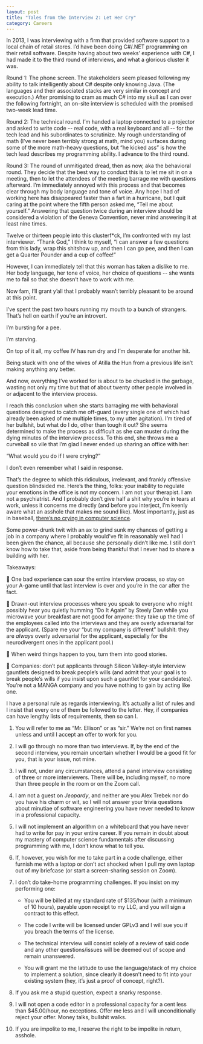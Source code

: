 ```yaml
---
layout: post
title: "Tales from the Interview 2: Let Her Cry"
category: Careers
---
```


In 2013, I was interviewing with a firm that provided software support
to a local chain of retail stores.  I’d have been doing C#/.NET
programming on their retail software.  Despite having about two weeks’
experience with C#, I had made it to the third round of interviews, and
what a glorious cluster it was.

Round 1: The phone screen.  The stakeholders seem pleased following my
ability to talk intelligently about C# despite only knowing Java.  (The
languages and their associated stacks are very similar in concept and
execution.)  After promising to cram as much C# into my skull as I can
over the following fortnight, an on-site interview is scheduled with the
promised two-week lead time.

Round 2: The technical round.  I’m handed a laptop connected to a
projector and asked to write code -- real code, with a real keyboard and
all -- for the tech lead and his subordinates to scrutinize.  My rough
understanding of math (I’ve never been terribly strong at math, mind
you) surfaces during some of the more math-heavy questions, but “he
kicked ass” is how the tech lead describes my programming ability.  I
advance to the third round.

Round 3: The round of unmitigated dread, then as now, aka the behavioral
round.  They decide that the best way to conduct this is to let me sit
in on a meeting, then to let the attendees of the meeting barrage me
with questions afterward.  I’m immediately annoyed with this process and
that becomes clear through my body language and tone of voice.  Any hope
I had of working here has disappeared faster than a fart in a hurricane,
but I quit caring at the point where the fifth person asked me, “Tell me
about yourself.”  Answering that question twice during an interview
should be considered a violation of the Geneva Convention, never mind
answering it at least nine times.

Twelve or thirteen people into this clusterf*ck, I’m confronted with my
last interviewer.  “Thank God,” I think to myself, “I can answer a few
questions from this lady, wrap this shitshow up, and then I can go pee,
and then I can get a Quarter Pounder and a cup of coffee!”

However, I can immediately tell that this woman has taken a dislike to
me.  Her body language, her tone of voice, her choice of questions --
she wants me to fail so that she doesn’t have to work with me.

Now fam, I’ll grant y’all that I probably wasn’t terribly pleasant to be
around at this point.

I’ve spent the past two hours running my mouth to a bunch of strangers.
That’s hell on earth if you’re an introvert.

I’m bursting for a pee.

I’m starving.

On top of it all, my coffee IV has run dry and I’m desperate for another
hit.

Being stuck with one of the wives of Atilla the Hun from a previous life
isn’t making anything any better.

And now, everything I’ve worked for is about to be chucked in the
garbage, wasting not only my time but that of about twenty other people
involved in or adjacent to the interview process.

I reach this conclusion when she starts barraging me with behavioral
questions designed to catch me off-guard (every single one of which had
already been asked of me multiple times, to my utter agitation).  I’m
tired of her bullshit, but what do I do, other than tough it out?  She
seems determined to make the process as difficult as she can muster
during the dying minutes of the interview process.  To this end, she
throws me a curveball so vile that I’m glad I never ended up sharing an
office with her:

“What would you do if I were crying?”

I don’t even remember what I said in response.

That’s the degree to which this ridiculous, irrelevant, and frankly
offensive question blindsided me.  Here’s the thing, folks: your
inability to regulate your emotions in the office is not my concern.  I
am not your therapist.  I am not a psychiatrist.  And I probably don’t
give half a shit why you’re in tears at work, unless it concerns me
directly (and before you interject, I’m keenly aware what an asshole
that makes me sound like).  Most importantly, just as in baseball,
[there’s no crying in computer science](https://www.youtube.com/watch?v=6-ZMO8jhbwg).

Some power-drunk twit with an ax to grind sunk my chances of getting a
job in a company where I probably would’ve fit in reasonably well had I
been given the chance, all because she personally didn’t like me.  I
still don’t know how to take that, aside from being thankful that I
never had to share a building with her.

Takeaways:

🚩 One bad experience can sour the entire interview process, so stay on
your A-game until that last interview is over and you’re in the car
after the fact.

🚩 Drawn-out interview processes where you speak to everyone who might
possibly hear you quietly humming “Do It Again” by Steely Dan while you
microwave your breakfast are not good for anyone: they take up the time
of the employees called into the interviews and they are overly
adversarial for the applicant.  (Spare me your “but my company is
different” bullshit: they are *always* overly adversarial for the
applicant, especially for the neurodivergent ones in the applicant
pool.)

🚩 When weird things happen to you, turn them into good stories.

🚩 Companies: don’t put applicants through Silicon Valley-style
interview gauntlets designed to break people’s wills (and admit that
your goal is to break people’s wills if you insist upon such a gauntlet
for your candidates).  You’re not a MANGA company and you have nothing
to gain by acting like one.

I have a personal rule as regards interviewing.  It’s actually a list of
rules and I insist that every one of them be followed to the letter.
Hey, if companies can have lengthy lists of requirements, then so can I.

1.  You will refer to me as “Mr. Ellison” or as “sir.”  We’re not on
    first names unless and until I accept an offer to work for you.

2.  I will go through no more than two interviews.  If, by the end of the
    second interview, you remain uncertain whether I would be a good fit for
    you, that is your issue, not mine.

3.  I will not, under any circumstances, attend a panel interview
    consisting of three or more interviewers.  There will be, including
    myself, no more than three people in the room or on the Zoom call.

4.  I am not a guest on _Jeopardy_, and neither are you Alex Trebek nor do
    you have his charm or wit, so I will not answer your trivia questions
    about minutiae of software engineering you have never needed to know in
    a professional capacity.

5.  I will not implement an algorithm on a whiteboard that you have never
    had to write for pay in your entire career.  If you remain in doubt
    about my mastery of computer science fundamentals after discussing
    programming with me, I don’t know what to tell you.

6.  If, however, you wish for me to take part in a code challenge, either
    furnish me with a laptop or don’t act shocked when I pull my own laptop
    out of my briefcase (or start a screen-sharing session on Zoom).

7.  I don’t do take-home programming challenges.  If you insist on my
    performing one:

    - You will be billed at my standard rate of $135/hour (with a minimum
      of 10 hours), payable upon receipt to my LLC, and you will sign a
      contract to this effect.

    - The code I write will be licensed under GPLv3 and I will sue you if
      you breach the terms of the license.

    - The technical interview will consist solely of a review of said code
      and any other questions/issues will be deemed out of scope and
      remain unanswered.

    - You will grant me the latitude to use the language/stack of my
      choice to implement a solution, since clearly it doesn’t need to fit
      into your existing system (hey, it’s just a proof of concept,
      right?).

9.  If you ask me a stupid question, expect a snarky response.

10. I will not open a code editor in a professional capacity for a cent
    less than $45.00/hour, no exceptions.  Offer me less and I will
    unconditionally reject your offer.  Money talks, bullshit walks.

11. If you are impolite to me, I reserve the right to be impolite in
    return, asshole.


